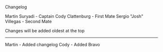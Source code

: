 Changelog

Martin Suryadi - Captain
Cody Clattenburg - First Mate
Sergio "Josh" Villegas - Second Mate

Changes will be added oldest at the top

---------------------------------------

Martin - Added changelog
Cody - Added Bravo